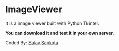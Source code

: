# ImageViewer
It is a image viewer built with Python Tkinter.

**You can download it and test it in your own server.**

Coded By:
[Sulav Sapkota](http://www.sulavsapkota.000webhostapp.com)
